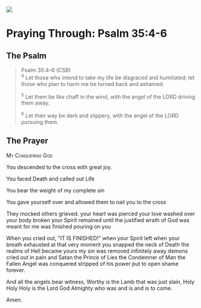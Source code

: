 <img class="intro-left" style="margin-top:10px" src="/images/art-paris-psalter.jpg">

# Praying Through: Psalm 35:4-6

<p style="clear:both;">

## The Psalm

>Psalm 35:4–6 (CSB)  
><sup>4</sup> Let those who intend to take my life be disgraced and humiliated; let those who plan to harm me be turned back and ashamed. 
>
><sup>5</sup> Let them be like chaff in the wind, with the angel of the LORD driving them away. 
>
><sup>6</sup> Let their way be dark and slippery, with the angel of the LORD pursuing them.

## The Prayer

<div style="font-variant: small-caps;">
My Conquering God
</div>


You descended to the cross
  with great joy.

You faced Death
  and called out Life

You bear the weight
  of my complete sin

You gave yourself over
  and allowed them
  to nail you
  to the cross

They mocked
  others grieved.
  your heart was pierced
  your love washed over
  your body broken
  your Spirit remained
  until the justified wrath of God
  was meant for me
  was finished pouring on you

When you cried out,
  "IT IS FINISHED!"
  when your Spirit left
  when your breath exhausted
  at that very moment
  you snapped the neck of Death
  the realms of Hell became yours
  my sin was removed infinitely away
  demons cried out in pain
  and Satan
  the Prince of Lies
  the Condemner of Man
  the Fallen Angel
  was conquered
  stripped of his power
  put to open shame
  forever.

And all the angels bear witness,
  Worthy is the Lamb that was just slain, 
  Holy
  Holy
  Holy
  is the Lord God Almighty
  who was
  and is
  and is to come.

Amen.
